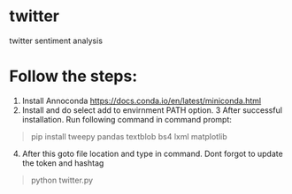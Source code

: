 # twitter
twitter sentiment analysis

# Follow the steps:
1. Install Annoconda https://docs.conda.io/en/latest/miniconda.html
2. Install and do select add to envirnment PATH option. 
3 After successful installation. Run following command in command prompt: 
  > pip install tweepy pandas textblob bs4 lxml matplotlib
4. After this goto file location and type in command. Dont forgot to update the token and hashtag  
  > python twitter.py
